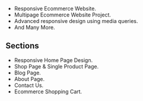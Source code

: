 - Responsive Ecommerce Website.
- Multipage Ecommerce Website Project.
- Advanced responsive design using media queries.
- And Many More.

## Sections
- Responsive Home Page Design.
- Shop Page & Single Product Page.
- Blog Page.
- About Page.
- Contact Us.
- Ecommerce Shopping Cart.
